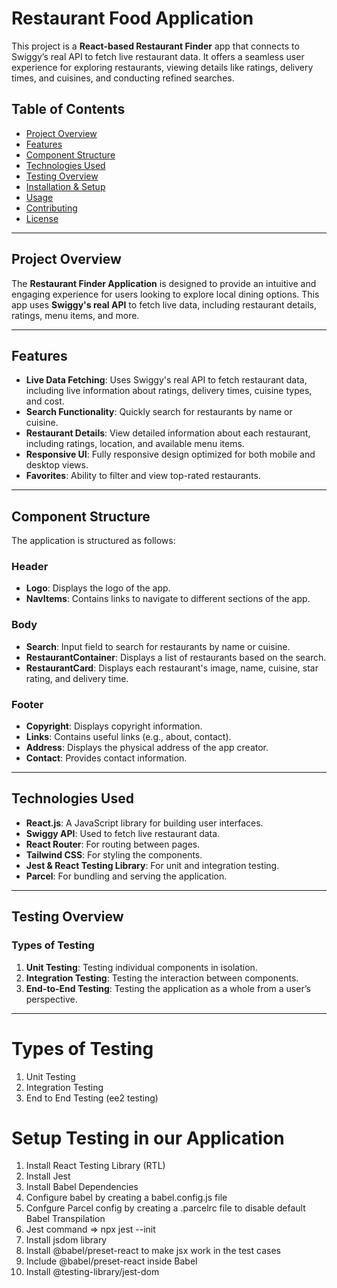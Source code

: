 # Restaurant Food Application

This project is a **React-based Restaurant Finder** app that connects to Swiggy’s real API to fetch live restaurant data. It offers a seamless user experience for exploring restaurants, viewing details like ratings, delivery times, and cuisines, and conducting refined searches.

## Table of Contents

- [Project Overview](#project-overview)
- [Features](#features)
- [Component Structure](#component-structure)
- [Technologies Used](#technologies-used)
- [Testing Overview](#testing-overview)
- [Installation & Setup](#installation--setup)
- [Usage](#usage)
- [Contributing](#contributing)
- [License](#license)

---

## Project Overview

The **Restaurant Finder Application** is designed to provide an intuitive and engaging experience for users looking to explore local dining options. This app uses **Swiggy's real API** to fetch live data, including restaurant details, ratings, menu items, and more.

---

## Features

- **Live Data Fetching**: Uses Swiggy's real API to fetch restaurant data, including live information about ratings, delivery times, cuisine types, and cost.
- **Search Functionality**: Quickly search for restaurants by name or cuisine.
- **Restaurant Details**: View detailed information about each restaurant, including ratings, location, and available menu items.
- **Responsive UI**: Fully responsive design optimized for both mobile and desktop views.
- **Favorites**: Ability to filter and view top-rated restaurants.

---

## Component Structure

The application is structured as follows:

### Header
- **Logo**: Displays the logo of the app.
- **NavItems**: Contains links to navigate to different sections of the app.

### Body
- **Search**: Input field to search for restaurants by name or cuisine.
- **RestaurantContainer**: Displays a list of restaurants based on the search.
- **RestaurantCard**: Displays each restaurant's image, name, cuisine, star rating, and delivery time.

### Footer
- **Copyright**: Displays copyright information.
- **Links**: Contains useful links (e.g., about, contact).
- **Address**: Displays the physical address of the app creator.
- **Contact**: Provides contact information.

---

## Technologies Used

- **React.js**: A JavaScript library for building user interfaces.
- **Swiggy API**: Used to fetch live restaurant data.
- **React Router**: For routing between pages.
- **Tailwind CSS**: For styling the components.
- **Jest & React Testing Library**: For unit and integration testing.
- **Parcel**: For bundling and serving the application.

---

## Testing Overview

### Types of Testing

1. **Unit Testing**: Testing individual components in isolation.
2. **Integration Testing**: Testing the interaction between components.
3. **End-to-End Testing**: Testing the application as a whole from a user’s perspective.

---


# Types of Testing

1. Unit Testing
2. Integration Testing
3. End to End Testing (ee2 testing)

# Setup Testing in our Application

1. Install React Testing Library (RTL)
2. Install Jest
3. Install Babel Dependencies
4. Configure babel by creating a babel.config.js file
5. Confgure Parcel config by creating a .parcelrc file to disable default Babel Transpilation
6. Jest command => npx jest --init
7. Install jsdom library
8. Install @babel/preset-react to make jsx work in the test cases
9. Include @babel/preset-react inside Babel
10. Install @testing-library/jest-dom